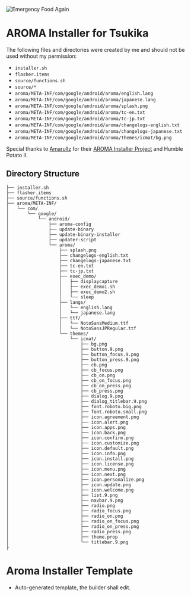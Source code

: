 ![Emergency Food Again](https://github.com/ayumi-aiko/banners/blob/main/explore01.png?raw=true)

# AROMA Installer for Tsukika

The following files and directories were created by me and should not be used without my permission:

- `installer.sh`
- `flasher.items`
- `source/functions.sh`
- `source/*`
- `aroma/META-INF/com/google/android/aroma/english.lang`
- `aroma/META-INF/com/google/android/aroma/japanese.lang`
- `aroma/META-INF/com/google/android/aroma/splash.png`
- `aroma/META-INF/com/google/android/aroma/tc-en.txt`
- `aroma/META-INF/com/google/android/aroma/tc-jp.txt`
- `aroma/META-INF/com/google/android/aroma/changelogs-english.txt`
- `aroma/META-INF/com/google/android/aroma/changelogs-japanese.txt`
- `aroma/META-INF/com/google/android/aroma/themes/icmat/bg.png`

Special thanks to [Amarullz](https://github.com/amarullz/) for their [AROMA Installer Project](https://github.com/amarullz/AROMA-Installer/) and Humble Potato II.

## Directory Structure
```
├── installer.sh
├── flasher.items
├── source/functions.sh
├── aroma/META-INF/
│   └── com/
│       └── google/
│           └── android/
│               ├── aroma-config
│               ├── update-binary
│               ├── update-binary-installer
│               ├── updater-script
│               └── aroma/
│                   ├── splash.png
│                   ├── changelogs-english.txt
│                   ├── changelogs-japanese.txt
│                   ├── tc-en.txt
│                   ├── tc-jp.txt
│                   ├── exec_demo/
│                   │   ├── displaycapture
│                   │   ├── exec_demo1.sh
│                   │   ├── exec_demo2.sh
│                   │   └── sleep
│                   ├── langs/
│                   │   └── english.lang
│                   │   └── japanese.lang
│                   ├── ttf/
│                   │   └── NotoSansMedium.ttf
│                   │   └── NotoSansJPRegular.ttf
│                   └── themes/
│                       └── icmat/
│                           ├── bg.png
│                           ├── button.9.png
│                           ├── button_focus.9.png
│                           ├── button_press.9.png
│                           ├── cb.png
│                           ├── cb_focus.png
│                           ├── cb_on.png
│                           ├── cb_on_focus.png
│                           ├── cb_on_press.png
│                           ├── cb_press.png
│                           ├── dialog.9.png
│                           ├── dialog_titlebar.9.png
│                           ├── font.roboto.big.png
│                           ├── font.roboto.small.png
│                           ├── icon.agreement.png
│                           ├── icon.alert.png
│                           ├── icon.apps.png
│                           ├── icon.back.png
│                           ├── icon.confirm.png
│                           ├── icon.customize.png
│                           ├── icon.default.png
│                           ├── icon.info.png
│                           ├── icon.install.png
│                           ├── icon.license.png
│                           ├── icon.menu.png
│                           ├── icon.next.png
│                           ├── icon.personalize.png
│                           ├── icon.update.png
│                           ├── icon.welcome.png
│                           ├── list.9.png
│                           ├── navbar.9.png
│                           ├── radio.png
│                           ├── radio_focus.png
│                           ├── radio_on.png
│                           ├── radio_on_focus.png
│                           ├── radio_on_press.png
│                           ├── radio_press.png
│                           ├── theme.prop
│                           └── titlebar.9.png
├
```

# Aroma Installer Template
- Auto-generated template, the builder shall edit.